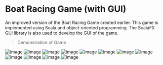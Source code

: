 # Boat Racing Game (with GUI)
An improved version of the Boat Racing Game created earlier. This game is implemented using Scala and object-oriented programming. The ScalaFX GUI library is also used to develop the GUI of the game.

> Demonstration of Game

![image](https://user-images.githubusercontent.com/106059007/210914629-f92031be-878f-49f4-ada1-59903f1b8868.png)
![image](https://user-images.githubusercontent.com/106059007/210914667-d860b83b-c462-4c9a-972e-7c246d9ce8a6.png)
![image](https://user-images.githubusercontent.com/106059007/210916286-5970da4b-d8e0-4f3f-b925-f4d640ed5ad4.png)
![image](https://user-images.githubusercontent.com/106059007/210915190-9accfefe-eb97-4eab-bc44-a1f373ac1c8e.png)
![image](https://user-images.githubusercontent.com/106059007/210915244-e431cb79-64b4-4a06-b101-d84b37b988fd.png)
![image](https://user-images.githubusercontent.com/106059007/210915283-bd1da62c-8d97-437d-a0f5-c8bbee0c6810.png)
![image](https://user-images.githubusercontent.com/106059007/210915300-af4891e5-64db-4f24-ad41-a4cbeae13244.png)
![image](https://user-images.githubusercontent.com/106059007/210915328-40df0aa3-a2bb-4c62-a772-947bec1b8c42.png)
![image](https://user-images.githubusercontent.com/106059007/210915352-6d146ec9-487b-4582-969c-bea8d29c34d4.png)
![image](https://user-images.githubusercontent.com/106059007/210915997-8cf0b241-75b2-4f05-8233-f3c5e23f011f.png)
![image](https://user-images.githubusercontent.com/106059007/210916022-b2643711-8c1b-4830-a114-45c6d4f58fc7.png)
![image](https://user-images.githubusercontent.com/106059007/210916213-1dbcd3e1-f9b7-4e66-8d70-96e0a686a7fb.png)
